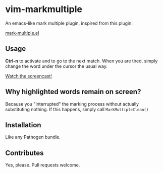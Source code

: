 vim-markmultiple
================

An emacs-like mark multiple plugin, inspired from this plugin:

[mark-multiple.el](https://github.com/magnars/mark-multiple.el)

## Usage
**Ctrl-n** to activate and to go to the next match.
When you are tired, simply change the word under the cursor the usual way.

[Watch the screencast!](http://www.youtube.com/watch?v=deGhhILp2PY&feature=youtu.be)

## Why highlighted words remain on screen?
Because you "Interrupted" the marking process without actually substituting
nothing. If this happens, simply call ```MarkMultipleClean()```


## Installation
Like any Pathogen bundle.

## Contributes
Yes, please. Pull requests welcome.
